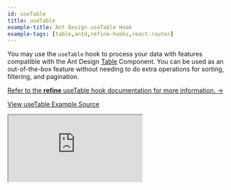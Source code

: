 ```yaml
---
id: useTable
title: useTable
example-title: Ant Design useTable Hook
example-tags: [table,antd,refine-hooks,react-router]
---
```


You may use the `useTable` hook to process your data with features compatible with the Ant Design [Table](https://ant.design/components/table/) Component. You can be used as an out-of-the-box feature without needing to do extra operations for sorting, filtering, and pagination.

[Refer to the **refine** useTable hook documentation for more information. →](/docs/api-reference/antd/hooks/table/useTable/)

[View useTable Example Source](https://github.com/pankod/refine/tree/master/examples/table/antd/useTable)

<iframe loading="lazy" src="https://stackblitz.com//github/pankod/refine/tree/master/examples/table/antd/useTable?embed=1&view=preview&theme=dark&preset=node"
    style={{width: "100%", height:"80vh", border: "0px", borderRadius: "8px", overflow:"hidden"}}
    title="refine-use-table-example"
></iframe>
